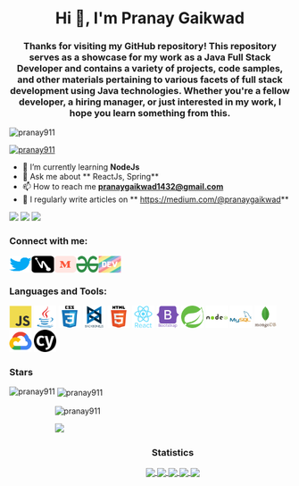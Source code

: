 <h1 align="center">Hi 👋, I'm Pranay Gaikwad</h1>
<h3 align="center">Thanks for visiting my GitHub repository! This repository serves as a showcase for my work as a Java Full Stack Developer and contains a variety of projects, code samples, and other materials pertaining to various facets of full stack development using Java technologies. Whether you're a fellow developer, a hiring manager, or just interested in my work, I hope you learn something from this.</h3>
<p align="left"> <img src="https://komarev.com/ghpvc/?username=pranay911&label=Profile%20views&color=0e75b6&style=flat" alt="pranay911" /> </p>

<p align="left"> <a href="https://github.com/ryo-ma/github-profile-trophy"><img src="https://github-profile-trophy.vercel.app/?username=pranay911&theme=" alt="pranay911" /></a> </p>

- 🌱 I’m currently learning **NodeJs**
- 💬 Ask me about ** ReactJs, Spring**
- 📫 How to reach me **pranaygaikwad1432@gmail.com**
- 📝 I regularly write articles on ** https://medium.com/@pranaygaikwad**

<div> <a href="https://twitter.com/pranayyyyyy09" target="_blank"><img src="https://img.shields.io/badge/Twitter-1DA1F2?style=for-the-badge&logo=twitter&logoColor=white" target="_blank"></a>
<a href="https://github.com/pranay911" target="_blank"><img src="https://img.shields.io/badge/GitHub-100000?style=for-the-badge&logo=github&logoColor=white" target="_blank"></a>
<a href = "mailto:pranaygaikwad1432@gmail.com"><img src="https://img.shields.io/badge/-Gmail-%23333?style=for-the-badge&logo=gmail&logoColor=white" target="_blank"></a>
</div><h3 align="left">Connect with me:</h3>
<p align="left">
<a href="https://twitter.com/pranayyyyyy09" target="blank"><img align="center" src="https://raw.githubusercontent.com/teamedwardforever/Readme-Generator/71f25dd8b98329b168142a6b782a107b75eab178/svg/Social/twitter.svg" alt="pranayyyyyy09" height="30" width="40" /></a><a href="https://hashnode.com/@pranayblog.hashnode.dev" target="blank"><img align="center" src="https://raw.githubusercontent.com/teamedwardforever/Readme-Generator/71f25dd8b98329b168142a6b782a107b75eab178/svg/Social/hashnode.svg" alt="@pranayblog.hashnode.dev" height="30" width="40" /></a><a href="https://medium.com/@pranaygaikwad" target="blank"><img align="center" src="https://raw.githubusercontent.com/teamedwardforever/Readme-Generator/71f25dd8b98329b168142a6b782a107b75eab178/svg/Social/medium.svg" alt="@pranaygaikwad" height="30" width="40" /></a><a href="https://auth.geeksforgeeks.org/user/pranay911" target="blank"><img align="center" src="https://raw.githubusercontent.com/teamedwardforever/Readme-Generator/71f25dd8b98329b168142a6b782a107b75eab178/svg/Social/geeks-for-geeks.svg" alt="pranay911" height="30" width="40" /></a><a href="https://dev.to/pranay911" target="blank"><img align="center" src="https://raw.githubusercontent.com/teamedwardforever/Readme-Generator/71f25dd8b98329b168142a6b782a107b75eab178/svg/Social/devto.svg" alt="pranay911" height="30" width="40" /></a></p>

<h3 align="left">Languages and Tools:</h3>
<p align="left">
<img src="https://raw.githubusercontent.com/teamedwardforever/Readme-Generator/71f25dd8b98329b168142a6b782a107b75eab178/svg/Skills/Languages/javascript-original.svg" alt="Javascript" width="40" height="40"/>
<img src="https://raw.githubusercontent.com/teamedwardforever/Readme-Generator/71f25dd8b98329b168142a6b782a107b75eab178/svg/Skills/Languages/java-original.svg" alt="Java" width="40" height="40"/>
<img src="https://raw.githubusercontent.com/teamedwardforever/Readme-Generator/71f25dd8b98329b168142a6b782a107b75eab178/svg/Skills/Frontend/css3-original-wordmark.svg" alt="Css" width="40" height="40"/>
<img src="https://raw.githubusercontent.com/teamedwardforever/Readme-Generator/71f25dd8b98329b168142a6b782a107b75eab178/svg/Skills/Frontend/backbonejs-original-wordmark.svg" alt="Backbonejs" width="40" height="40"/>
<img src="https://raw.githubusercontent.com/teamedwardforever/Readme-Generator/71f25dd8b98329b168142a6b782a107b75eab178/svg/Skills/Frontend/html5-original-wordmark.svg" alt="HTML" width="40" height="40"/>
<img src="https://raw.githubusercontent.com/teamedwardforever/Readme-Generator/71f25dd8b98329b168142a6b782a107b75eab178/svg/Skills/Frontend/react-original-wordmark.svg" alt="React" width="40" height="40"/>
<img src="https://raw.githubusercontent.com/teamedwardforever/Readme-Generator/71f25dd8b98329b168142a6b782a107b75eab178/svg/Skills/Frontend/bootstrap-plain-wordmark.svg" alt="Bootstrap" width="40" height="40"/>
<img src="https://raw.githubusercontent.com/teamedwardforever/Readme-Generator/71f25dd8b98329b168142a6b782a107b75eab178/svg/Skills/Backend/springio-icon.svg" alt="Spring" width="40" height="40"/>
<img src="https://raw.githubusercontent.com/teamedwardforever/Readme-Generator/71f25dd8b98329b168142a6b782a107b75eab178/svg/Skills/Backend/nodejs-original-wordmark.svg" alt="NodeJs" width="40" height="40"/>
<img src="https://raw.githubusercontent.com/teamedwardforever/Readme-Generator/71f25dd8b98329b168142a6b782a107b75eab178/svg/Skills/Database/mysql-original-wordmark.svg" alt="Mysql" width="40" height="40"/>
<img src="https://raw.githubusercontent.com/teamedwardforever/Readme-Generator/71f25dd8b98329b168142a6b782a107b75eab178/svg/Skills/Database/mongodb-original-wordmark.svg" alt="Mongodb" width="40" height="40"/>
<img src="https://raw.githubusercontent.com/teamedwardforever/Readme-Generator/71f25dd8b98329b168142a6b782a107b75eab178/svg/Skills/Devops/google_cloud-icon.svg" alt="Google Cloud" width="40" height="40"/>
<img src="https://raw.githubusercontent.com/teamedwardforever/Readme-Generator/71f25dd8b98329b168142a6b782a107b75eab178/svg/Skills/Testing/cypress.svg" alt="Cypress" width="40" height="40"/>
</p>

<h3 align="left">Stars</h3>
<img align="left" height="180em" src="https://github-readme-stats.vercel.app/api/top-langs/?username=pranay911&hide_progress=true&theme=monokai" alt=pranay911 />

<p>&nbsp;<img align="center" height="180em" src="https://github-readme-stats.vercel.app/api?username=pranay911&show_icons=true&locale=en&theme=highcontrast" alt="pranay911" /></p>

<p><img align="center" height="180em" src="https://github-readme-streak-stats.herokuapp.com/?user=pranay911&theme=default" alt="pranay911" /></p>

<img src="https://user-images.githubusercontent.com/73097560/115834477-dbab4500-a447-11eb-908a-139a6edaec5c.gif"><h3 align="center">Statistics</h3>
<div align="center">
<a href="https://github.com/pranay911">
<img align="center" src="http://github-profile-summary-cards.vercel.app/api/cards/stats?username=pranay911&theme=blueberry" height="180em" />
<img align="center" src="http://github-profile-summary-cards.vercel.app/api/cards/most-commit-language?username=pranay911&theme=blueberry" height="180em" />
<img align="center" src="http://github-profile-summary-cards.vercel.app/api/cards/repos-per-language?username=pranay911&theme=blueberry" height="180em" />
<img align="center" src="http://github-profile-summary-cards.vercel.app/api/cards/productive-time?username=pranay911&theme=buefy" height="180em" />
<img align="center" src="http://github-profile-summary-cards.vercel.app/api/cards/profile-details?username=pranay911&theme=2077" height="180em" />
</div>
